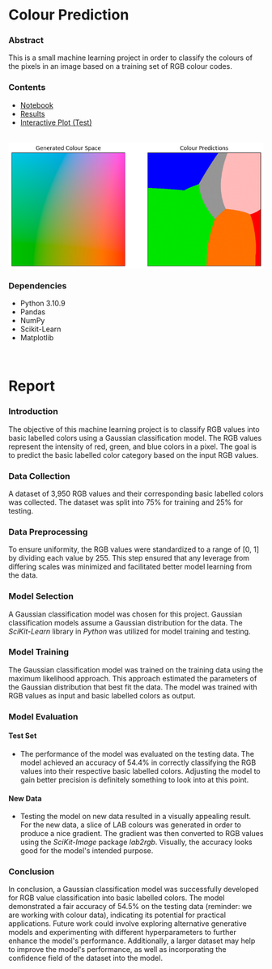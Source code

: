 # Colour Prediction

### Abstract
This is a small machine learning project in order to classify the colours of the pixels in an image based on a training set of RGB colour codes.

### Contents
- [Notebook](output/colour-predict.html)
- [Results](output/output.png)
- [Interactive Plot (Test)](output/interactive.html)

<br/>

<img src="output/output.png" align="center" width="1000" height="auto"/>

<br/>

### Dependencies
- Python 3.10.9
- Pandas
- NumPy
- Scikit-Learn
- Matplotlib

<br/>

# Report

### Introduction
The objective of this machine learning project is to classify RGB values into basic labelled colors using a Gaussian classification model. The RGB values represent the intensity of red, green, and blue colors in a pixel. The goal is to predict the basic labelled color category based on the input RGB values.

### Data Collection
A dataset of 3,950 RGB values and their corresponding basic labelled colors was collected. The dataset was split into 75% for training and 25% for testing.

### Data Preprocessing
To ensure uniformity, the RGB values were standardized to a range of [0, 1] by dividing each value by 255. This step ensured that any leverage from differing scales was minimized and facilitated better model learning from the data.

### Model Selection
A Gaussian classification model was chosen for this project. Gaussian classification models assume a Gaussian distribution for the data. The *SciKit-Learn* library in *Python* was utilized for model training and testing.

### Model Training
The Gaussian classification model was trained on the training data using the maximum likelihood approach. This approach estimated the parameters of the Gaussian distribution that best fit the data. The model was trained with RGB values as input and basic labelled colors as output.

### Model Evaluation
#### Test Set
- The performance of the model was evaluated on the testing data. The model achieved an accuracy of 54.4% in correctly classifying the RGB values into their respective basic labelled colors. Adjusting the model to gain better precision is definitely something to look into at this point.

#### New Data
- Testing the model on new data resulted in a visually appealing result. For the new data, a slice of LAB colours was generated in order to produce a nice gradient. The gradient was then converted to RGB values using the *SciKit-Image* package *lab2rgb*. Visually, the accuracy looks good for the model's intended purpose.

### Conclusion
In conclusion, a Gaussian classification model was successfully developed for RGB value classification into basic labelled colors. The model demonstrated a fair accuracy of 54.5% on the testing data (reminder: we are working with colour data), indicating its potential for practical applications. Future work could involve exploring alternative generative models and experimenting with different hyperparameters to further enhance the model's performance. Additionally, a larger dataset may help to improve the model's performance, as well as incorporating the confidence field of the dataset into the model.
